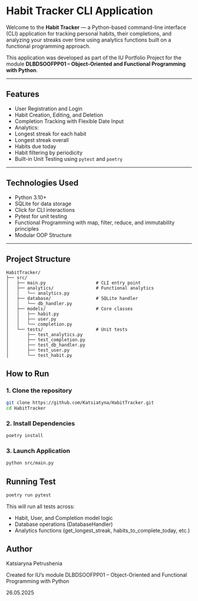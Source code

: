 #  Habit Tracker CLI Application

Welcome to the **Habit Tracker** — a Python-based command-line interface (CLI) application for tracking personal habits, their completions, and analyzing your streaks over time using analytics functions built on a functional programming approach.

This application was developed as part of the IU Portfolio Project for the module **DLBDSOOFPP01 – Object-Oriented and Functional Programming with Python**.

---

##  Features

-  User Registration and Login  
-  Habit Creation, Editing, and Deletion  
-  Completion Tracking with Flexible Date Input  
-  Analytics:
  - Longest streak for each habit
  - Longest streak overall
  - Habits due today
-  Habit filtering by periodicity  
-  Built-in Unit Testing using `pytest` and `poetry`

---

## Technologies Used

- Python 3.10+
- SQLite for data storage
- Click for CLI interactions
- Pytest for unit testing
- Functional Programming with map, filter, reduce, and immutability principles
- Modular OOP Structure

---

##  Project Structure

```text
HabitTracker/
├── src/
│   ├── main.py                   # CLI entry point
│   ├── analytics/                # Functional analytics
│   │   └── analytics.py
│   ├── database/                 # SQLite handler
│   │   └── db_handler.py
│   ├── models/                   # Core classes
│   │   ├── habit.py
│   │   ├── user.py
│   │   └── completion.py
│   └── tests/                    # Unit tests
│       ├── test_analytics.py
│       ├── test_completion.py
│       ├── test_db_handler.py
│       ├── test_user.py
│       └── test_habit.py
```

## How to Run

### 1. Clone the repository

```bash
git clone https://github.com/Katsiatyna/HabitTracker.git
cd HabitTracker
```

### 2. Install Dependencies

```bash
poetry install
```

### 3. Launch Application

```bash
python src/main.py
```

## Running Test

  ```bash
poetry run pytest
  ```

This will run all tests across:
- Habit, User, and Completion model logic
- Database operations (DatabaseHandler)
- Analytics functions (get_longest_streak, habits_to_complete_today, etc.)

## Author

Katsiaryna Petrushenia

Created for IU’s module DLBDSOOFPP01 – Object-Oriented and Functional Programming with Python

26.05.2025

